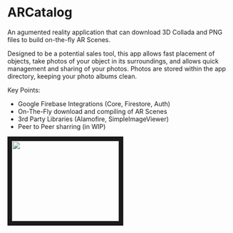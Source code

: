 # ARCatalog

An agumented reality application that can download 3D Collada and PNG files to build on-the-fly AR Scenes. 

Designed to be a potential sales tool, this app allows fast placement of objects, take photos of your object in its surroundings, and allows quick management and sharing of your photos. Photos are stored within the app directory, keeping your photo albums clean. 

Key Points:
- Google Firebase Integrations (Core, Firestore, Auth)
- On-The-Fly download and compiling of AR Scenes
- 3rd Party Libraries (Alamofire, SimpleImageViewer)
- Peer to Peer sharring (in WIP)

<a href="http://www.youtube.com/watch?feature=player_embedded&v=5QOLm-5wTHc
" target="_blank"><img src="http://img.youtube.com/vi/5QOLm-5wTHc/0.jpg" 
 width="240" height="180" border="10" /></a>
